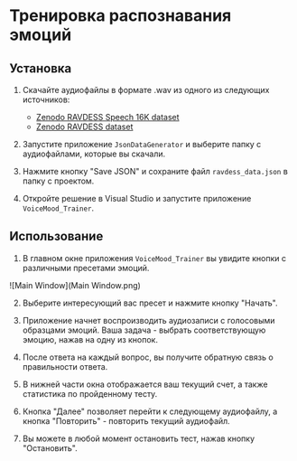 # Тренировка распознавания эмоций

## Установка

1. Скачайте аудиофайлы в формате .wav из одного из следующих источников:
   - [Zenodo RAVDESS Speech 16K dataset](https://zenodo.org/records/11063852)
   - [Zenodo RAVDESS dataset](https://zenodo.org/records/1188976)

2. Запустите приложение `JsonDataGenerator` и выберите папку с аудиофайлами, которые вы скачали.

3. Нажмите кнопку "Save JSON" и сохраните файл `ravdess_data.json` в папку с проектом.

4. Откройте решение в Visual Studio и запустите приложение `VoiceMood_Trainer`.

## Использование

1. В главном окне приложения `VoiceMood_Trainer` вы увидите кнопки с различными пресетами эмоций.

![Main Window](Main Window.png)

2. Выберите интересующий вас пресет и нажмите кнопку "Начать".

3. Приложение начнет воспроизводить аудиозаписи с голосовыми образцами эмоций. Ваша задача - выбрать соответствующую эмоцию, нажав на одну из кнопок.

4. После ответа на каждый вопрос, вы получите обратную связь о правильности ответа.

5. В нижней части окна отображается ваш текущий счет, а также статистика по пройденному тесту.

6. Кнопка "Далее" позволяет перейти к следующему аудиофайлу, а кнопка "Повторить" - повторить текущий аудиофайл.

7. Вы можете в любой момент остановить тест, нажав кнопку "Остановить".
